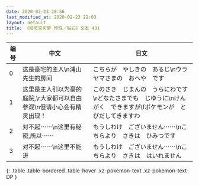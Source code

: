 ```yaml
---
date: 2020-02-23 20:56
last_modified_at: 2020-02-23 22:03
layout: default
title: 《精灵宝可梦 珍珠／钻石》文本 431
---
```

| 编号 | 中文 | 日文 |
| ---- | ---- | ---- |
| 0 | 这是豪宅的主人\n浦山先生的房间 | こちらが　やしきの　あるじ\nウラヤマさまの　おへや　です |
| 1 | 这里是主人引以为豪的庭院,\r大家都可以自由参观\n但请小心会有精灵出现！ | このさき　じまんの　うらにわです\rどなたさまでも　じゆうに\nけんがく　できますが\fポケモンが　とびだしてきますわ |
| 2 | 对不起⋯⋯\n这里有秘密,所以⋯⋯ | もうしわけ　ございません⋯⋯\nこちらより　さきは　ひみつです |
| 3 | 对不起⋯⋯\n这里不能进 | もうしわけ　ございません⋯⋯\nこちらより　さきは　はいれません |
{: .table .table-bordered .table-hover .xz-pokemon-text .xz-pokemon-text-DP }